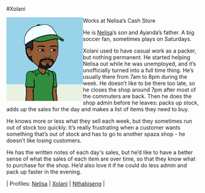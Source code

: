 #Xolani 

<img align="left" padding=10px src="./images/PersonaXolani.png">
Works at Nelisa’s Cash Store

He is [Nelisa](/Persona_Nelisa.md)’s son and Ayanda’s father. A big soccer fan, sometimes plays on Saturdays.

Xolani used to have casual work as a packer, but nothing permanent. He started helping Nelisa out while he was unemployed, and it’s unofficially turned into a full time thing.
He’s usually there from 7am to 8pm during the week. He doesn’t like to be there too late, so he closes the shop around 7pm after most of the commuters are back. Then he does the shop admin before he leaves: packs up stock, adds up the sales for the day and makes a list of items they need to buy.

He knows more or less what they sell each week, but they sometimes run out of stock too quickly. It’s really frustrating when a customer wants something that’s out of stock and has to go to another spaza shop - he doesn’t like losing customers.

He has the written notes of each day's sales, but he’d like to have a better sense of what the sales of each item are over time, so that they know what to purchase for the shop. He’d also love it if he could do less admin and pack up faster in the evening.

| Profiles:  [Nelisa](/Persona_Nelisa.md) | [Xolani](/Persona_Xolani.md) | [Nthabiseng](/Persona_Nthabiseng.md) |
